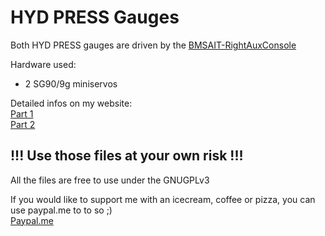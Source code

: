 # HYD PRESS Gauges

Both HYD PRESS gauges are driven by the [BMSAIT-RightAuxConsole](https://github.com/mihi4/F-16_BMSAITRightAUX)

Hardware used:
- 2 SG90/9g miniservos

Detailed infos on my website:  
[Part 1](http://f16simulator.net/wp/en/2023/06/05/hyd-press-gauges-done/)  
[Part 2](http://f16simulator.net/wp/en/2023/06/09/hyd-press-cluster-finally-done/)

## !!! Use those files at your own risk !!!

All the files are free to use under the GNUGPLv3

If you would like to support me with an icecream, coffee or pizza, you can use paypal.me to to so ;)  
[Paypal.me](https://paypal.me/MichiHirczy)

